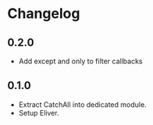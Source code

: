 # Changelog

## 0.2.0
* Add except and only to filter callbacks

## 0.1.0
* Extract CatchAll into dedicated module.
* Setup Eliver. 
